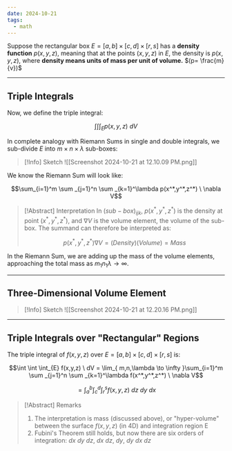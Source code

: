 ```yaml
---
date: 2024-10-21
tags:
  - math
---
```


Suppose the rectangular box $E=[a,b] \times [c,d] \times [r,s]$ has a **density function** $p(x,y,z)$, meaning that at the points $(x,y,z)$ in $E$, the density is $p(x,y,z)$, where **density means units of mass per unit of volume.**  $(p= \frac{m}{v})$

---

## Triple Integrals

Now, we define the triple integral:

$$\int \int \int _{E} p(x,y,z) \ dV$$

In complete analogy with Riemann Sums in single and double integrals, we sub-divide $E$ into $m \times n \times \lambda$ sub-boxes:

> [!Info] Sketch
> ![[Screenshot 2024-10-21 at 12.10.09 PM.png]]

We know the Riemann Sum will look like:

$$\sum_{i=1}^m \sum _{j=1}^n \sum _{k=1}^\lambda p(x^*,y^*,z^*) \ \nabla V$$

>[!Abstract] Interpretation
> In $(sub-box)_{ijk}$, $p(x^*,y^*,z^*)$ is the density at point $(x^*,y^*,z^*)$, and $\nabla V$ is the volume element, the volume of the sub-box. The summand can therefore be interpreted as:
>
> $$p(x^*,y^*,z^*)\nabla V = (Density)(Volume) = Mass$$

In the Riemann Sum, we are adding up the mass of the volume elements, approaching the total mass as $m_{1}n_{1}\lambda \rightarrow \infty$.

---

## Three-Dimensional Volume Element

> [!Info] Sketch
> ![[Screenshot 2024-10-21 at 12.20.16 PM.png]]

---

## Triple Integrals over "Rectangular" Regions 

The triple integral of $f(x,y,z)$ over $E = [a,b] \times [c,d] \times [r,s]$ is:

$$\int \int \int_{E} f(x,y,z) \ dV = \lim_{ m,n,\lambda \to \infty }\sum_{i=1}^m \sum _{j=1}^n \sum _{k=1}^\lambda f(x^*,y^*,z^*) \ \nabla V$$

$$= \int_{a}^b \int_{c}^d \int_{r}^s f(x,y,z) \ dz \ dy \ dx$$

> [!Abstract] Remarks
> 1. The interpretation is mass (discussed above), or "hyper-volume" between the surface $f(x,y,z)$ (in 4D) and integration region E
> 2.  Fubini's Theorem still holds, but now there are six orders of integration: $dx \ dy \ dz, \ dx \ dz, \ dy, \ dy \ dx \ dz$

